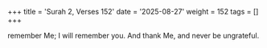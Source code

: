 +++
title = 'Surah 2, Verses 152'
date = '2025-08-27'
weight = 152
tags = []
+++

remember Me; I will remember you. And thank Me, and never be ungrateful.